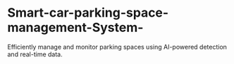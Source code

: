 # Smart-car-parking-space-management-System-
Efficiently manage and monitor parking spaces using AI-powered detection and real-time data.
